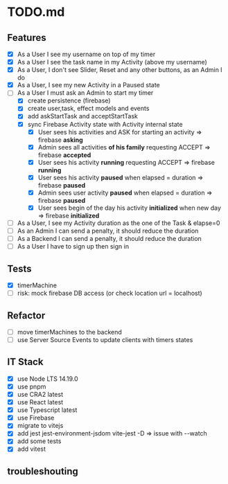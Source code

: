 # TODO.md

## Features

- [x] As a User I see my username on top of my timer
- [x] As a User I see the task name in my Activity (above my username)
- [x] As a User, I don't see Slider, Reset and any other buttons, as an Admin I do
- [x] As a User, I see my new Activity in a Paused state
- [ ] As a User I must ask an Admin to start my timer
  - [x] create persistence (firebase)
  - [x] create user,task, effect models and events
  - [x] add askStartTask and acceptStartTask
  - [x] sync Firebase Activity state with Activity internal state
    - [x] User sees his activities and ASK for starting an activity => firebase **asking**
    - [x] Admin sees all activities **of his family** requesting ACCEPT => firebase **accepted**
    - [x] User sees his activity **running** requesting ACCEPT => firebase **running**
    - [x] User sees his activity **paused** when elapsed = duration => firebase **paused**
    - [x] Admin sees user activity **paused** when elapsed = duration => firebase **paused**
    - [x] User sees begin of the day his activity **initialized** when new day => firebase **initialized**
- [ ] As a User, I see my Activity duration as the one of the Task & elapse=0
- [ ] As an Admin I can send a penalty, it should reduce the duration
- [ ] As a Backend I can send a penalty, it should reduce the duration
- [ ] As a User I have to sign up then sign in

## Tests

- [x] timerMachine
- [ ] risk: mock firebase DB access (or check location url = localhost)

## Refactor

- [ ] move timerMachines to the backend
- [ ] use Server Source Events to update clients with timers states

## IT Stack

- [x] use Node LTS 14.19.0
- [x] use pnpm
- [x] use CRA2 latest
- [x] use React latest
- [x] use Typescript latest
- [x] use Firebase
- [x] migrate to vitejs
- [x] add jest jest-environment-jsdom vite-jest -D => issue with --watch
- [x] add some tests
- [x] add vitest

## troubleshouting
